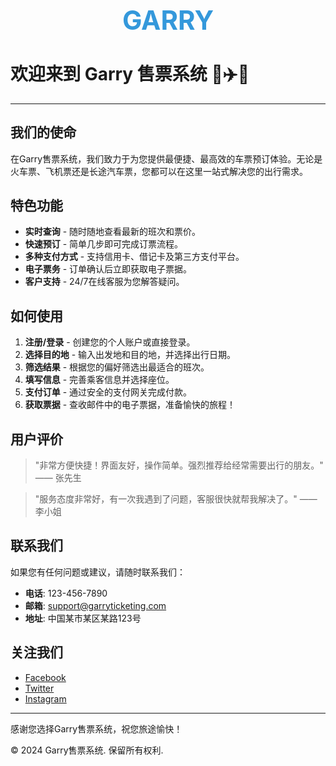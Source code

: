 <div style="text-align: center; margin-bottom: 20px;">
  <h1 style="font-size: 3em; color: #3498db; font-weight: bold;">GARRY</h1>
</div>

# 欢迎来到 Garry 售票系统 🚄✈️🚌

---

## 我们的使命

在Garry售票系统，我们致力于为您提供最便捷、最高效的车票预订体验。无论是火车票、飞机票还是长途汽车票，您都可以在这里一站式解决您的出行需求。

## 特色功能

- **实时查询** - 随时随地查看最新的班次和票价。
- **快速预订** - 简单几步即可完成订票流程。
- **多种支付方式** - 支持信用卡、借记卡及第三方支付平台。
- **电子票务** - 订单确认后立即获取电子票据。
- **客户支持** - 24/7在线客服为您解答疑问。

## 如何使用

1. **注册/登录** - 创建您的个人账户或直接登录。
2. **选择目的地** - 输入出发地和目的地，并选择出行日期。
3. **筛选结果** - 根据您的偏好筛选出最适合的班次。
4. **填写信息** - 完善乘客信息并选择座位。
5. **支付订单** - 通过安全的支付网关完成付款。
6. **获取票据** - 查收邮件中的电子票据，准备愉快的旅程！

## 用户评价

> "非常方便快捷！界面友好，操作简单。强烈推荐给经常需要出行的朋友。" —— 张先生

> "服务态度非常好，有一次我遇到了问题，客服很快就帮我解决了。" —— 李小姐

## 联系我们

如果您有任何问题或建议，请随时联系我们：

- **电话**: 123-456-7890
- **邮箱**: support@garryticketing.com
- **地址**: 中国某市某区某路123号

## 关注我们

- [Facebook](#)
- [Twitter](#)
- [Instagram](#)

---

感谢您选择Garry售票系统，祝您旅途愉快！

© 2024 Garry售票系统. 保留所有权利.